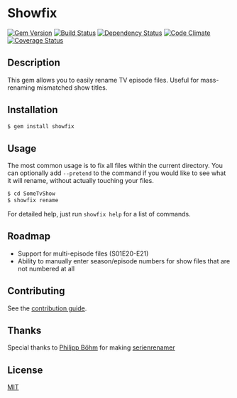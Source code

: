 # Showfix


[![Gem Version](http://img.shields.io/gem/v/showfix.svg)][gem]
[![Build Status](https://travis-ci.org/webdestroya/showfix.svg)][travis]
[![Dependency Status](https://gemnasium.com/webdestroya/showfix.svg)][gemnasium]
[![Code Climate](http://img.shields.io/codeclimate/github/webdestroya/showfix.svg)][codeclimate]
[![Coverage Status](http://img.shields.io/coveralls/webdestroya/showfix.svg)][coveralls]

[gem]: https://rubygems.org/gems/showfix
[travis]: https://travis-ci.org/webdestroya/showfix
[gemnasium]: https://gemnasium.com/webdestroya/showfix
[codeclimate]: https://codeclimate.com/github/webdestroya/showfix
[coveralls]: https://coveralls.io/r/webdestroya/showfix

## Description

This gem allows you to easily rename TV episode files. Useful for mass-renaming mismatched show titles.


## Installation

```sh
$ gem install showfix
```

## Usage

The most common usage is to fix all files within the current directory. You can optionally add `--pretend` to the command if you would like to see what it will rename, without actually touching your files.

```sh
$ cd SomeTvShow
$ showfix rename
```

For detailed help, just run `showfix help` for a list of commands.

## Roadmap

* Support for multi-episode files (S01E20-E21)
* Ability to manually enter season/episode numbers for show files that are not numbered at all

## Contributing

See the [contribution guide](https://github.com/webdestroya/showfix/blob/master/CONTRIBUTING.md).

## Thanks

Special thanks to [Philipp Böhm](https://github.com/pboehm) for making [serienrenamer](https://github.com/pboehm/serienrenamer)

## License

[MIT](http://opensource.org/licenses/MIT)